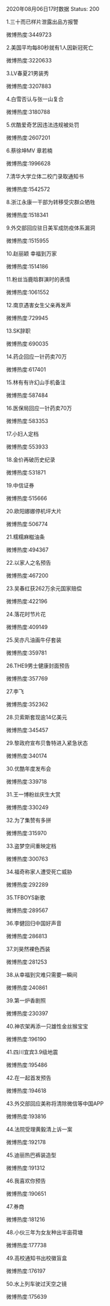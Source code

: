 2020年08月06日17时数据
Status: 200

1.三十而已样片泄露出品方报警

微博热度:3449723

2.美国平均每80秒就有1人因新冠死亡

微博热度:3220633

3.LV春夏21男装秀

微博热度:3207883

4.白雪否认与张一山复合

微博热度:3180788

5.优酷爱奇艺因违法违规被处罚

微博热度:2607201

6.蔡徐坤MV 章若楠

微博热度:1996628

7.清华大学立体二校门录取通知书

微博热度:1542572

8.浙江永康一干部为转移受灾群众牺牲

微博热度:1518341

9.外交部回应驻日美军成防疫体系漏洞

微博热度:1515955

10.赵丽颖 幸福到万家

微博热度:1514186

11.粉丝当鹿晗群演时的表情

微博热度:1061552

12.南京遇害女生父亲再发声

微博热度:729945

13.SK辞职

微博热度:690035

14.药企回应一针药卖70万

微博热度:617401

15.林有有许幻山手机备注

微博热度:587484

16.医保局回应一针药卖70万

微博热度:583353

17.小妇人定档

微博热度:553933

18.金价再破历史纪录

微博热度:531871

19.中信证券

微博热度:515666

20.欧阳娜娜停机坪大片

微博热度:506774

21.糯糯麻糍油条

微博热度:494367

22.以家人之名预告

微博热度:467200

23.吴春红获262万余元国家赔偿

微博热度:422196

24.落花时节片花

微博热度:409149

25.吴亦凡油画牛仔套装

微博热度:359781

26.THE9男士健康封面预告

微博热度:357769

27.李飞

微博热度:352362

28.贝索斯套现逾14亿美元

微博热度:345457

29.黎政府宣布贝鲁特进入紧急状态

微博热度:340174

30.优酷年度发布会

微博热度:339718

31.王一博粉丝庆生大赏

微博热度:330249

32.为了集赞有多拼

微博热度:315970

33.盗梦空间重映定档

微博热度:300763

34.福奇称家人遭受死亡威胁

微博热度:292289

35.TFBOYS新歌

微博热度:289567

36.李健回归中国好声音

微博热度:286813

37.刘昊然裸色西装

微博热度:281253

38.从幸福到灾难只需要一瞬间

微博热度:240861

39.第一炉香剧照

微博热度:230397

40.神农架再添一只雄性金丝猴宝宝

微博热度:196190

41.四川宜宾3.9级地震

微博热度:195486

42.在一起首发预告

微博热度:194618

43.外交部回应美称将清除微信等中国APP

微博热度:193816

44.法院受理黄毅清上诉一案

微博热度:192178

45.迪丽热巴裤装造型

微博热度:191312

46.我喜欢你预告

微博热度:190651

47.券商

微博热度:181216

48.小伙三年为女友种出半亩荷塘

微博热度:177738

49.高校通知书出校徽盲盒

微博热度:176197

50.水上列车驶过天空之镜

微博热度:175639

